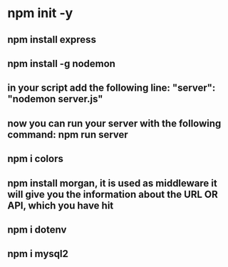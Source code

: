 # npm init -y
## npm install express
## npm install -g nodemon
## in your script add the following line: "server": "nodemon server.js"
## now you can run your server with the following command: npm run server
## npm i colors
## npm install morgan, it is used as middleware it will give you the information about the URL OR API, which you have hit
## npm i dotenv
## npm i mysql2

